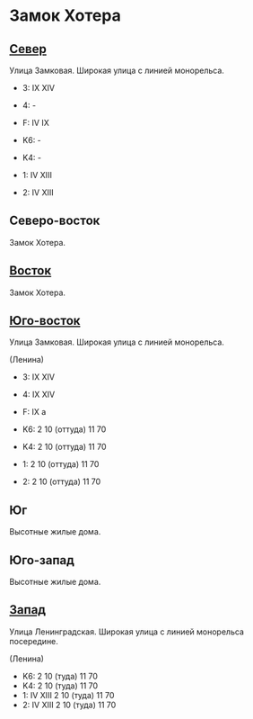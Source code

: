 # Замок Хотера

## [Север](./11605020.md)

Улица Замковая.
Широкая улица с линией монорельса.

* 3:    IX  XIV
* 4:    -
* F:    IV  IX

* K6:   -
* K4:   -
* 1:    IV  XIII
* 2:    IV  XIII

## Северо-восток

Замок Хотера.

## [Восток](./570140.md)

Замок Хотера.

## [Юго-восток](./11610025.md)

Улица Замковая.
Широкая улица с линией монорельса.

(Ленина)

* 3:    IX  XIV
* 4:    IX  XIV
* F:    IX
        a

* K6:   2   10 (оттуда) 11  70
* K4:   2   10 (оттуда) 11  70
* 1:    2   10 (оттуда) 11  70
* 2:    2   10 (оттуда) 11  70

## Юг

Высотные жилые дома.

## Юго-запад

Высотные жилые дома.

## [Запад](./11540030.md)

Улица Ленинградская.
Широкая улица с линией монорельса посередине.

(Ленина)

* K6:   2   10 (туда)   11  70
* K4:   2   10 (туда)   11  70
* 1:    IV  XIII
        2   10 (туда)   11  70
* 2:    IV  XIII
        2   10 (туда)   11  70
